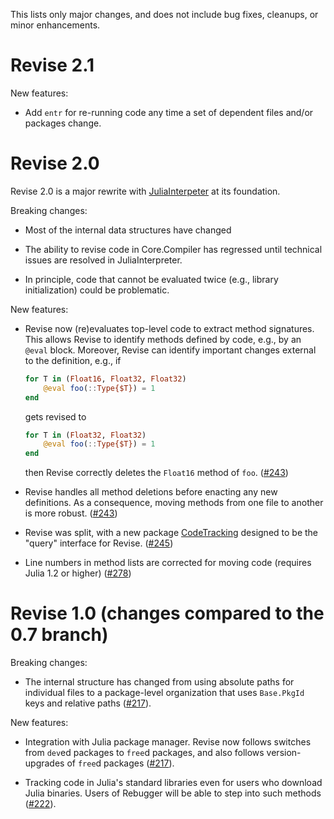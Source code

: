 This lists only major changes, and does not include bug fixes,
cleanups, or minor enhancements.

# Revise 2.1

New features:

* Add `entr` for re-running code any time a set of dependent files and/or
  packages change.
  
# Revise 2.0

Revise 2.0 is a major rewrite with
[JuliaInterpeter](https://github.com/JuliaDebug/JuliaInterpreter.jl)
at its foundation.

Breaking changes:

* Most of the internal data structures have changed

* The ability to revise code in Core.Compiler has regressed until technical
  issues are resolved in JuliaInterpreter.
  
* In principle, code that cannot be evaluated twice (e.g., library initialization)
  could be problematic.
  
New features:

* Revise now (re)evaluates top-level code to extract method signatures. This allows
  Revise to identify methods defined by code, e.g., by an `@eval` block.
  Moreover, Revise can identify important changes external to the definition, e.g.,
  if
  
  ```julia
  for T in (Float16, Float32, Float32)
      @eval foo(::Type{$T}) = 1
  end
  ```
  
  gets revised to
  
  ```julia
  for T in (Float32, Float32)
      @eval foo(::Type{$T}) = 1
  end
  ```
  
  then Revise correctly deletes the `Float16` method of `foo`. ([#243])

* Revise handles all method deletions before enacting any new definitions.
  As a consequence, moving methods from one file to another is more robust.
  ([#243])
  
* Revise was split, with a new package
  [CodeTracking](https://github.com/timholy/CodeTracking.jl)
  designed to be the "query" interface for Revise. ([#245])

* Line numbers in method lists are corrected for moving code (requires Julia 1.2 or higher)
  ([#278])

# Revise 1.0 (changes compared to the 0.7 branch)

Breaking changes:

* The internal structure has changed from using absolute paths for
  individual files to a package-level organization that uses
  `Base.PkgId` keys and relative paths ([#217]).

New features:

* Integration with Julia package manager. Revise now follows switches
  from `dev`ed packages to `free`d packages, and also follows
  version-upgrades of `free`d packages ([#217]).

* Tracking code in Julia's standard libraries even for users who
  download Julia binaries. Users of Rebugger will be able to step into
  such methods ([#222]).

[#217]: https://github.com/timholy/Revise.jl/pull/217
[#222]: https://github.com/timholy/Revise.jl/pull/222
[#243]: https://github.com/timholy/Revise.jl/pull/243
[#245]: https://github.com/timholy/Revise.jl/pull/245
[#278]: https://github.com/timholy/Revise.jl/pull/278
